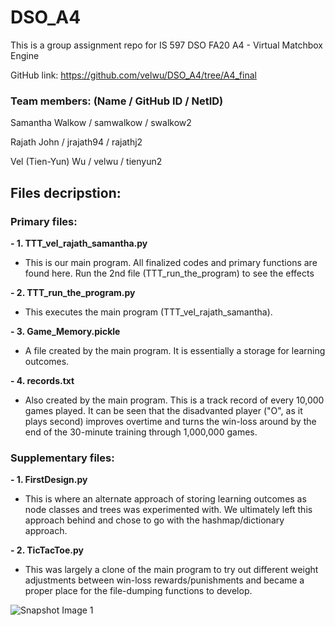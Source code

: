 # DSO_A4
This is a group assignment repo for IS 597 DSO FA20 A4 - Virtual Matchbox Engine

GitHub link: https://github.com/velwu/DSO_A4/tree/A4_final

### Team members: (Name / GitHub ID / NetID)
Samantha Walkow / samwalkow / swalkow2

Rajath John / jrajath94 / rajathj2

Vel (Tien-Yun) Wu / velwu / tienyun2

## Files decripstion:
### Primary files:
**- 1. TTT_vel_rajath_samantha.py**
  - This is our main program. All finalized codes and primary functions are found here. Run the 2nd file (TTT_run_the_program) to see the effects

**- 2. TTT_run_the_program.py**
  - This executes the main program (TTT_vel_rajath_samantha).
    
**- 3. Game_Memory.pickle**
  - A file created by the main program. It is essentially a storage for learning outcomes.

**- 4. records.txt**
  - Also created by the main program. This is a track record of every 10,000 games played. It can be seen that the disadvanted player ("O", as it plays second) improves overtime and turns the win-loss around by the end of the 30-minute training through 1,000,000 games.
    
### Supplementary files:
**- 1. FirstDesign.py**
  - This is where an alternate approach of storing learning outcomes as node classes and trees was experimented with. We ultimately left this approach behind and chose to go with the hashmap/dictionary approach.
    
**- 2. TicTacToe.py**
  - This was largely a clone of the main program to try out different weight adjustments between win-loss rewards/punishments and became a proper place for the file-dumping functions to develop.


![Snapshot Image 1](https://github.com/velwu/DSO_A4/blob/master/TTT_image_for_fun.jpg)
